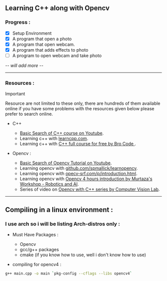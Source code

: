 ## Learning C++ along with Opencv

### Progress :

- [x] Setup Environment
- [x] A program that open a photo
- [x] A program that open webcam.
- [x] A program that adds effects to photo
- [ ] A program to open webcam and take photo

*-- will add more --*

---

### Resources :

> [!IMPORTANT]
> Resource are not limited to these only, there are hundreds of them available online if you have some problems with the resources given below please prefer to search online.

- C++ 
    - <a href="https://www.youtube.com/results?search_query=c%2B%2B+full+course" target="_blank">Basic Search of C++ course on Youtube</a>.
    - Learning c++ with <a href="https://learncpp.com" target="_blank">learncpp.com</a>.
    - Learning c++ with <a href="https://www.youtube.com/watch?v=-TkoO8Z07hI" target="_blank">C++ full course for free by Bro Code </a>.

- Opencv :
  - <a href="https://www.youtube.com/results?search_query=opencv+tutorial+c%2B%2B" target="_blank">Basic Search of Opencv Tutorial on Youtube</a>.
  - Learning opencv with <a href="https://github.com/spmallick/learnopencv" target="_blank">github.com/spmallick/learnopencv</a>.
  - Learning opencv with <a href="https://www.opencv-srf.com/p/introduction.html" target="_blank">opecv-srf.com/p/introduction.html</a>.
  - Learning opencv with <a href="https://www.youtube.com/watch?v=2FYm3GOonhk" target="_blank">Opencv 4 hours introduction by Murtaza's Workshop - Robotics and AI</a>.
  - Series of video on <a href="" target="_blank">Opencv with C++ series by Computer Vision Lab</a>.
 
---
 
## Compiling in a linux environment : 

### I use arch so i will be listing Arch-distros only :

- Must Have Packages :
    - Opencv
    - gcc/g++ packages
    - cmake (if you know how to use, well i don't know how to use)

- compiling for opencv4 : 
```bash
g++ main.cpp -o main `pkg-config --cflags --libs opencv4` 
```
